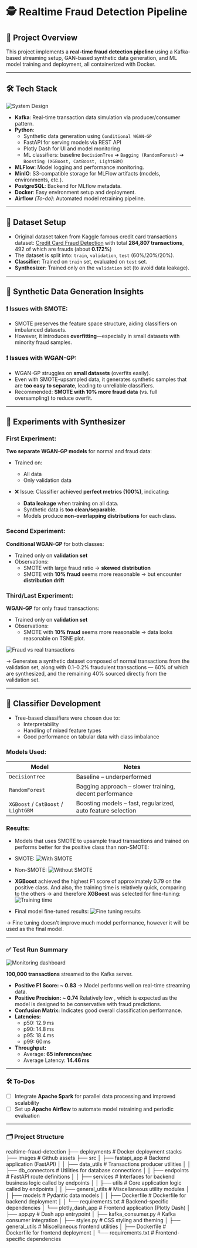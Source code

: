 # 🕵️ Realtime Fraud Detection Pipeline

## 🚀 Project Overview

This project implements a **real-time fraud detection pipeline** using a Kafka-based streaming setup, GAN-based synthetic data generation, and ML model training and deployment, all containerized with Docker.

---

## 🛠️ Tech Stack

![System Design](images/realtime_fraud_detection.png "System design")

- **Kafka**: Real-time transaction data simulation via producer/consumer pattern.
- **Python**:
  - Synthetic data generation using `Conditional WGAN-GP`
  - FastAPI for serving models via REST API
  - Plotly Dash for UI and model monitoring
  - ML classifiers: baseline `DecisionTree` ➔ `Bagging (RandomForest)` ➔ `Boosting (XGBoost, CatBoost, LightGBM)`
- **MLFlow**: Model logging and performance monitoring.
- **MinIO**: S3-compatible storage for MLFlow artifacts (models, environments, etc.).
- **PostgreSQL**: Backend for MLflow metadata.
- **Docker**: Easy environment setup and deployment.
- **Airflow** *(To-do)*: Automated model retraining pipeline.

---

## 🧪 Dataset Setup

- Original dataset taken from Kaggle famous credit card transactions dataset: [Credit Card Fraud Detection](https://www.kaggle.com/datasets/mlg-ulb/creditcardfraud) with total **284,807 transactions**, 492 of which are frauds (about **0.172%**)
- The dataset is split into: `train`, `validation`, `test` (60%/20%/20%).
- **Classifier**: Trained on `train` set, evaluated on `test` set.
- **Synthesizer**: Trained only on the `validation` set (to avoid data leakage).

---

## 🧬 Synthetic Data Generation Insights

### ❗ Issues with SMOTE:

- SMOTE preserves the feature space structure, aiding classifiers on imbalanced datasets.
- However, it introduces **overfitting**—especially in small datasets with minority fraud samples.

### ❗ Issues with WGAN-GP:

- WGAN-GP struggles on **small datasets** (overfits easily).
- Even with SMOTE-upsampled data, it generates synthetic samples that are **too easy to separate**, leading to unreliable classifiers.
- Recommended: **SMOTE with 10% more fraud data** (vs. full oversampling) to reduce overfit.

---

## 🔬 Experiments with Synthesizer

### **First Experiment**:  
**Two separate WGAN-GP models** for normal and fraud data:

- Trained on:  
  - All data  
  - Only validation data  

- ❌ Issue: Classifier achieved **perfect metrics (100%)**, indicating:
  - **Data leakage** when training on all data.
  - Synthetic data is **too clean/separable**.
  - Models produce **non-overlapping distributions** for each class.

### **Second Experiment**:  
**Conditional WGAN-GP** for both classes:

- Trained only on **validation set**
- Observations:
  - SMOTE with large fraud ratio → **skewed distribution**
  - SMOTE with **10% fraud** seems more reasonable → but encounter **distribution drift**

### **Third/Last Experiment**:
**WGAN-GP** for only fraud transactions:

- Trained only on **validation set**
- Observations:
  - SMOTE with **10% fraud** seems more reasonable -> data looks reasonable on TSNE plot.

![Fraud vs real transactions](images/synthetic_vs_real_fraud.png "Fraud vs real transactions")

-> Generates a synthetic dataset composed of normal transactions from the validation set, along with 0.1–0.2% fraudulent transactions — 60% of which are synthesized, and the remaining 40% sourced directly from the validation set.

---

## 🧠 Classifier Development

- Tree-based classifiers were chosen due to:
  - Interpretability
  - Handling of mixed feature types
  - Good performance on tabular data with class imbalance

### Models Used:

| Model               | Notes |
|--------------------|-------|
| `DecisionTree`     | Baseline – underperformed |
| `RandomForest`     | Bagging approach – slower training, decent performance |
| `XGBoost` / `CatBoost` / `LightGBM` | Boosting models – fast, regularized, auto feature selection |

### Results:
- Models that uses SMOTE to upsample fraud transactions and trained on performs better for the positive class than non-SMOTE:

- SMOTE:
![With SMOTE](images/with_smote.png "With SMOTE")

- Non-SMOTE:
![Without SMOTE](images/without_smote.png "Without SMOTE")

- **XGBoost** achieved the highest F1 score of approximately 0.79 on the positive class. And also, the training time is relatively quick, comparing to the others -> and therefore **XGBoost** was selected for fine-tuning:
![Training time](images/training_time.png "Training time")

- Final model fine-tuned results:
![Fine tuning results](images/fine_tuned.png "Fine tuning results")

-> Fine tuning doesn't improve much model performance, however it will be used as the final model.

---

### ✅ Test Run Summary
![Monitoring dashboard](images/monitoring_dashboard.png "Monitoring dashboard")

**100,000 transactions** streamed to the Kafka server.

- **Positive F1 Score: ~ 0.83** → Model performs well on real-time streaming data.
- **Positive Precision: ~ 0.74** Relatively low , which is expected as the model is designed to be conservative with fraud predictions.
- **Confusion Matrix:** Indicates good overall classification performance.
- **Latencies:**  
  - p50: 12.9 ms  
  - p90: 14.8 ms  
  - p95: 18.4 ms  
  - p99: 60 ms  
- **Throughput:**  
  - Average: **65 inferences/sec**  
  - Average Latency: **14.46 ms**

---

### 🛠️ To-Dos

- [ ] Integrate **Apache Spark** for parallel data processing and improved scalability
- [ ] Set up **Apache Airflow** to automate model retraining and periodic evaluation

---

### 🗂️ Project Structure
realtime-fraud-detection
├── deployments # Docker deployment stacks
├── images # Github assets
├── src
│ ├── fastapi_app # Backend application (FastAPI)
│ │ ├── data_utils # Transactions producer utilities
│ │ ├── db_connectors # Utilities for database connections
│ │ ├── endpoints # FastAPI route definitions
│ │ ├── services # Interfaces for backend business logic called by endpoints
│ │ ├── utils # Core application logic called by endpoints
│ │ ├── general_utils # Miscellaneous utility modules
│ │ ├── models # Pydantic data models
│ │ ├── Dockerfile # Dockerfile for backend deployment
│ │ └── requirements.txt # Backend-specific dependencies
│ └── plotly_dash_app # Frontend application (Plotly Dash)
│ ├── app.py # Dash app entrypoint
│ ├── kafka_consumer.py # Kafka consumer integration
│ ├── styles.py # CSS styling and theming
│ ├── general_utils # Miscellaneous frontend utilities
│ ├── Dockerfile # Dockerfile for frontend deployment
│ └── requirements.txt # Frontend-specific dependencies
